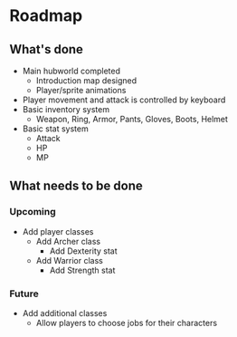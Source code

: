 # Roadmap

## What's done

- Main hubworld completed
  - Introduction map designed
  - Player/sprite animations
- Player movement and attack is controlled by keyboard
- Basic inventory system
  - Weapon, Ring, Armor, Pants, Gloves, Boots, Helmet
- Basic stat system
  - Attack
  - HP
  - MP

## What needs to be done

### Upcoming

- Add player classes
  - Add Archer class
    - Add Dexterity stat
  - Add Warrior class
    - Add Strength stat

### Future

- Add additional classes
  - Allow players to choose jobs for their characters
